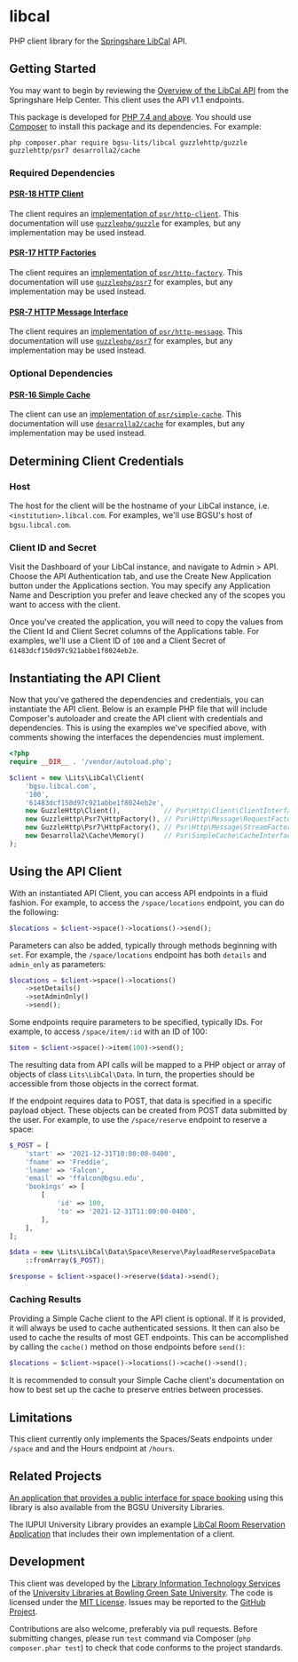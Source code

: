 # libcal
PHP client library for the [Springshare LibCal](https://springshare.com/libcal/) API.

## Getting Started
You may want to begin by reviewing the [Overview of the LibCal API](https://ask.springshare.com/libcal/faq/1407) from the Springshare Help Center. This client uses the API v1.1 endpoints.

This package is developed for [PHP 7.4 and above](https://www.php.net/supported-versions.php). You should use [Composer](https://getcomposer.org/) to install this package and its dependencies. For example:
```
php composer.phar require bgsu-lits/libcal guzzlehttp/guzzle guzzlehttp/psr7 desarrolla2/cache
```

### Required Dependencies
#### [PSR-18 HTTP Client](https://www.php-fig.org/psr/psr-18/)
The client requires an [implementation of `psr/http-client`](https://packagist.org/providers/psr/http-client-implementation). This documentation will use [`guzzlephp/guzzle`](https://packagist.org/packages/guzzlehttp/guzzle) for examples, but any implementation may be used instead.

#### [PSR-17 HTTP Factories](https://www.php-fig.org/psr/psr-17/)
The client requires an [implementation of `psr/http-factory`](https://packagist.org/providers/psr/http-factory-implementation). This documentation will use [`guzzlephp/psr7`](https://packagist.org/packages/guzzlehttp/psr7) for examples, but any implementation may be used instead.

#### [PSR-7 HTTP Message Interface](https://www.php-fig.org/psr/psr-7/)
The client requires an [implementation of `psr/http-message`](https://packagist.org/providers/psr/http-message-implementation). This documentation will use [`guzzlephp/psr7`](https://packagist.org/packages/guzzlehttp/psr7) for examples, but any implementation may be used instead.

### Optional Dependencies
#### [PSR-16 Simple Cache](https://www.php-fig.org/psr/psr-16/)
The client can use an [implementation of `psr/simple-cache`](https://packagist.org/providers/psr/simple-cache-implementation). This documentation will use [`desarrolla2/cache`](https://packagist.org/packages/desarrolla2/cache) for examples, but any implementation may be used instead.

## Determining Client Credentials
### Host
The host for the client will be the hostname of your LibCal instance, i.e. `<institution>.libcal.com`. For examples, we'll use BGSU's host of `bgsu.libcal.com`.

### Client ID and Secret
Visit the Dashboard of your LibCal instance, and navigate to Admin > API. Choose the API Authentication tab, and use the Create New Application button under the Applications section. You may specify any Application Name and Description you prefer and leave checked any of the scopes you want to access with the client.

Once you've created the application, you will need to copy the values from the Client Id and Client Secret columns of the Applications table. For examples, we'll use a Client ID of `100` and a Client Secret of `61483dcf150d97c921abbe1f8024eb2e`.

## Instantiating the API Client
Now that you've gathered the dependencies and credentials, you can instantiate the API client. Below is an example PHP file that will include Composer's autoloader and create the API client with credentials and dependencies. This is using the examples we've specified above, with comments showing the interfaces the dependencies must implement.

```php
<?php
require __DIR__ . '/vendor/autoload.php';

$client = new \Lits\LibCal\Client(
    'bgsu.libcal.com',
    '100',
    '61483dcf150d97c921abbe1f8024eb2e',
    new GuzzleHttp\Client(),           // Psr\Http\Client\ClientInterface
    new GuzzleHttp\Psr7\HttpFactory(), // Psr\Http\Message\RequestFactoryInterface
    new GuzzleHttp\Psr7\HttpFactory(), // Psr\Http\Message\StreamFactoryInterface
    new Desarrolla2\Cache\Memory()     // Psr\SimpleCache\CacheInterface
);
```

## Using the API Client
With an instantiated API Client, you can access API endpoints in a fluid fashion. For example, to access the `/space/locations` endpoint, you can do the following:
```php
$locations = $client->space()->locations()->send();
```

Parameters can also be added, typically through methods beginning with `set`. For example, the `/space/locations` endpoint has both `details` and `admin_only` as parameters:
```php
$locations = $client->space()->locations()
    ->setDetails()
    ->setAdminOnly()
    ->send();
```

Some endpoints require parameters to be specified, typically IDs. For example,
to access `/space/item/:id` with an ID of 100:
```php
$item = $client->space()->item(100)->send();
```

The resulting data from API calls will be mapped to a PHP object or array of objects of class `Lits\LibCal\Data`. In turn, the properties should be accessible from those objects in the correct format.

If the endpoint requires data to POST, that data is specified in a specific payload object. These objects can be created from POST data submitted by the user. For example, to use the `/space/reserve` endpoint to reserve a space:
```php
$_POST = [
    'start' => '2021-12-31T10:00:00-0400',
    'fname' => 'Freddie',
    'lname' => 'Falcon',
    'email' => 'ffalcon@bgsu.edu',
    'bookings' => [
        [
            'id' => 100,
            'to' => '2021-12-31T11:00:00-0400',
        ],
    ],
];

$data = new \Lits\LibCal\Data\Space\Reserve\PayloadReserveSpaceData
    ::fromArray($_POST);

$response = $client->space()->reserve($data)->send();
```

### Caching Results
Providing a Simple Cache client to the API client is optional. If it is provided, it will always be used to cache authenticated sessions. It then can also be used to cache the results of most GET endpoints. This can be accomplished by calling the `cache()` method on those endpoints before `send()`:
```php
$locations = $client->space()->locations()->cache()->send();
```

It is recommended to consult your Simple Cache client's documentation on how to best set up the cache to preserve entries between processes.

## Limitations
This client currently only implements the Spaces/Seats endpoints under `/space` and and the Hours endpoint at `/hours`.

## Related Projects
[An application that provides a public interface for space booking](https://github.com/bgsu-lits/book) using this library is also available from the BGSU University Libraries.

The IUPUI University Library provides an example [LibCal Room Reservation Application](https://github.com/iupui-university-library/libcal_rooms) that includes their own implementation of a client.

## Development
This client was developed by the [Library Information Technology Services](https://github.com/BGSU-LITS) of the [University Libraries at Bowling Green Sate University](https://www.bgsu.edu/library/). The code is licensed under the [MIT License](LICENSE). Issues may be reported to the [GitHub Project](https://github.com/BGSU-LITS/libcal).

Contributions are also welcome, preferably via pull requests. Before submitting changes, please run `test` command via Composer (`php composer.phar test`) to check that code conforms to the project standards.
